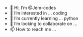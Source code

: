- 👋 Hi, I’m @Jem-codes
- 👀 I’m interested in ... coding
- 🌱 I’m currently learning ... python
- 💞️ I’m looking to collaborate on ...
- 📫 How to reach me ...

<!---
Jem-codes/Jem-codes is a ✨ special ✨ repository because its `README.md` (this file) appears on your GitHub profile.
You can click the Preview link to take a look at your changes.
--->
